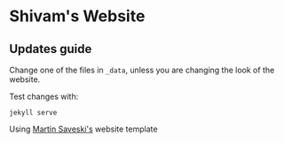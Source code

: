 #  Shivam's Website

## Updates guide
Change one of the files in `_data`, unless you are changing the look of the website.

Test changes with:
```
jekyll serve
```

Using [Martin Saveski's](https://github.com/msaveski/www_personal?tab=readme-ov-file) website template
